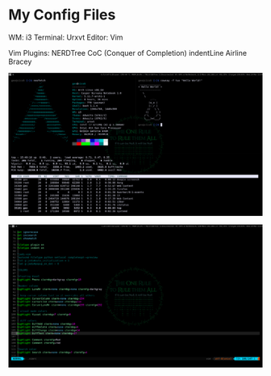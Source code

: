 # My Config Files

WM: i3
Terminal: Urxvt
Editor: Vim

Vim Plugins:
    NERDTree
    CoC (Conquer of Completion)
    indentLine
    Airline
    Bracey


![i3](Images/i3.png)

![vim-py](Images/vim.png)
